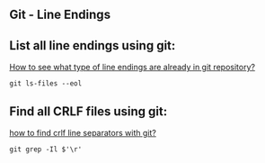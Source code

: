 ## Git - Line Endings

## List all line endings using git:
[How to see what type of line endings are already in git repository?](https://stackoverflow.com/a/69402821)
```
git ls-files --eol
```

## Find all CRLF files using git:
[how to find crlf line separators with git?](https://stackoverflow.com/a/24604608)
```
git grep -Il $'\r'
```
